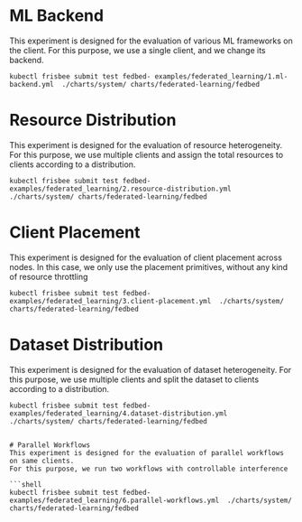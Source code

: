 # ML Backend
This experiment is designed for the evaluation of various ML frameworks on the client.
For this purpose, we use a single client, and we change its backend.

```shell
kubectl frisbee submit test fedbed- examples/federated_learning/1.ml-backend.yml  ./charts/system/ charts/federated-learning/fedbed
```

# Resource Distribution
This experiment is designed for the evaluation of resource heterogeneity.
For this purpose, we use multiple clients and assign the total resources to clients according to a  distribution.

```shell
kubectl frisbee submit test fedbed- examples/federated_learning/2.resource-distribution.yml  ./charts/system/ charts/federated-learning/fedbed
```

# Client Placement
This experiment is designed for the evaluation of client placement across nodes.
In this case, we only use the placement primitives, without any kind of resource throttling

```shell
kubectl frisbee submit test fedbed- examples/federated_learning/3.client-placement.yml  ./charts/system/ charts/federated-learning/fedbed
```

# Dataset Distribution
This experiment is designed for the evaluation of dataset heterogeneity.
For this purpose, we use multiple clients and split the dataset to clients according to a  distribution.

```shell
kubectl frisbee submit test fedbed- examples/federated_learning/4.dataset-distribution.yml  ./charts/system/ charts/federated-learning/fedbed


# Parallel Workflows
This experiment is designed for the evaluation of parallel workflows on same clients.
For this purpose, we run two workflows with controllable interference

```shell
kubectl frisbee submit test fedbed- examples/federated_learning/6.parallel-workflows.yml  ./charts/system/ charts/federated-learning/fedbed
